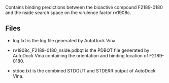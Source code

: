Contains binding predictions between the bioactive compound F2189-0180 and the nside search space on the virulence factor rv1908c.

## Files

- log.txt is the log file generated by AutoDock Vina.

- rv1908c_F2189-0180_nside.pdbqt is the PDBQT file generated by AutoDock Vina containing the orientation and binding location of F2189-0180.

- stdoe.txt is the combined STDOUT and STDERR output of AutoDock Vina.

